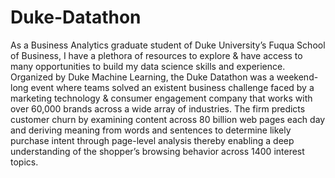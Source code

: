 # Duke-Datathon
As a Business Analytics graduate student of Duke University’s Fuqua School of Business, I have a plethora of resources to explore &amp; have access to many opportunities to build my data science skills and experience. Organized by Duke Machine Learning, the Duke Datathon was a weekend-long event where teams solved an existent business challenge faced by a marketing technology &amp; consumer engagement company that works with over 60,000 brands across a wide array of industries. The firm predicts customer churn by examining content across 80 billion web pages each day and deriving meaning from words and sentences to determine likely purchase intent through page-level analysis thereby enabling a deep understanding of the shopper’s browsing behavior across 1400 interest topics.
